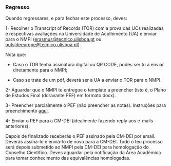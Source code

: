 ### Regresso
Quando regressares, e para fechar este processo, deves:

1- Recolher o Transcript of Records (TOR) com a prova das UCs realizadas e respectivas avaliações na Universidade de Acolhimento (UA) e enviar para o NMPI (erasmus@tecnico.ulisboa.pt ou outsideeurope@tecnico.ulisboa.pt).

Nota que:
- Caso o TOR tenha assinatura digital ou QR CODE, podes ser tu a enviar
diretamente para o NMPI;

- Caso se trate de um pdf, deverá ser a UA a enviar o TOR para o NMPI.

2- Aguardar que o NMPI te entregue o template a preencher (isto é, o Plano de Estudos Final (doravante PEF) em formato docx).

3- Preencher parcialmente o PEF (não preencher as notas). Instruções para preenchimento [aqui](./exemplo-PEF.pdf).

4- Enviar o PEF para a CM-DEI (idealmente fazendo reply aos e-mails anteriores).

Depois de finalizado receberás o PEF assinado pela CM-DEI por email. Deverás assiná-lo e enviá-lo de novo para a CM-DEI. Todo o teu processo será depois submetido ao NMPI pela CM-DEI para homologação do Conselho Científico. Deves aguardar pela notificação da Área Académica para tomar conhecimento das equivalências homologadas.
